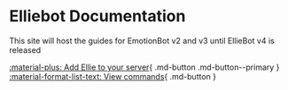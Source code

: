 # Elliebot Documentation

This site will host the guides for EmotionBot v2 and v3 until EllieBot v4 is released

[:material-plus: Add Ellie to your server][invite]{ .md-button .md-button--primary }
[:material-format-list-text: View commands][commands]{ .md-button }











[invite]: https://discordapp.com/oauth2/authorize?client_id=608119997713350679&scope=bot&permissions=66186303
[commands]: https://elliebotcommands.emotionchild.com
